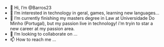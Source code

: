 - 👋 Hi, I’m @Barros23
- 👀 I’m interested in technology in geral, games, learning new languages...
- 🌱 I’m currently finishing my masters degree in Law at Universidade Do Minho (Portugal), but my passion live in technology! i'm tryin to star a new career at my passion area.
- 💞️ I’m looking to collaborate on ...
- 📫 How to reach me ...

<!---
Barros23/Barros23 is a ✨ special ✨ repository because its `README.md` (this file) appears on your GitHub profile.
You can click the Preview link to take a look at your changes.
--->
